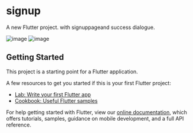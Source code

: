 # signup

A new Flutter project. with signuppageand success dialogue.




![image](https://user-images.githubusercontent.com/54174389/150667814-88aa5e38-204b-4964-9c25-2107f3b93be1.png)
![image](https://user-images.githubusercontent.com/54174389/150667847-93f4c4d7-cb93-4f05-8fa5-0e6131cdb3f9.png)



## Getting Started

This project is a starting point for a Flutter application.

A few resources to get you started if this is your first Flutter project:

- [Lab: Write your first Flutter app](https://flutter.dev/docs/get-started/codelab)
- [Cookbook: Useful Flutter samples](https://flutter.dev/docs/cookbook)

For help getting started with Flutter, view our
[online documentation](https://flutter.dev/docs), which offers tutorials,
samples, guidance on mobile development, and a full API reference.
